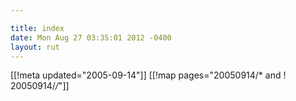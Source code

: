 ```yaml
---

title: index
date: Mon Aug 27 03:35:01 2012 -0400
layout: rut
---
```


[[!meta updated="2005-09-14"]]
[[!map pages="20050914/* and ! 20050914/*/*"]]
